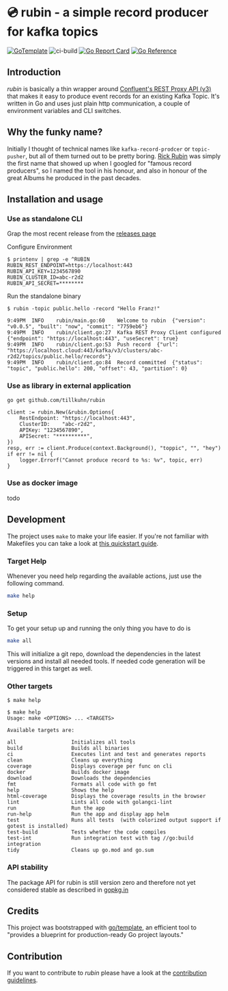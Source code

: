 # 💿 rubin - a simple record producer for kafka topics

[![GoTemplate](https://img.shields.io/badge/go/template-black?logo=go)](https://github.com/SchwarzIT/go-template)
![ci-build](https://github.com/tillkuhn/rubin/actions/workflows/main.yml/badge.svg)
[![Go Report Card](https://goreportcard.com/badge/github.com/tillkuhn/rubin)](https://goreportcard.com/report/github.com/tillkuhn/rubin)
[![Go Reference](https://pkg.go.dev/badge/github.com/tillkuhn/rubin.svg)](https://pkg.go.dev/github.com/tillkuhn/rubin)

## Introduction

*rubin* is basically a thin wrapper around [Confluent's  REST Proxy API (v3)](https://docs.confluent.io/platform/current/kafka-rest/api.html#records-v3) that makes it easy to produce 
event records for an existing Kafka Topic. It's written in Go and uses just plain http communication, a couple of environment variables and CLI switches.

## Why the funky name?

Initially I thought of technical names like `kafka-record-prodcer` or `topic-pusher`, but all of them turned out to be pretty boring. [Rick Rubin](https://en.wikipedia.org/wiki/Rick_Rubin) was simply the first name that showed up when I googled for "famous record producers", so I named the tool in his honour, and also in honour of the great Albums he produced in the past decades.


## Installation and usage

### Use as standalone CLI

Grap the most recent release from the [releases page](https://github.com/tillkuhn/rubin/releases)

Configure Environment

```
$ printenv | grep -e ^RUBIN
RUBIN_REST_ENDPOINT=https://localhost:443
RUBIN_API_KEY=1234567890
RUBIN_CLUSTER_ID=abc-r2d2
RUBIN_API_SECRET=********
```

Run the standalone binary

```
$ rubin -topic public.hello -record "Hello Franz!"

9:49PM	INFO	rubin/main.go:60	Welcome to rubin  {"version": "v0.0.5", "built": "now", "commit": "7759eb6"}
9:49PM	INFO	rubin/client.go:27	Kafka REST Proxy Client configured  {"endpoint": "https://localhost:443", "useSecret": true}
9:49PM	INFO	rubin/client.go:53	Push record  {"url": "https://localhost.cloud:443/kafka/v3/clusters/abc-r2d2/topics/public.hello/records"}
9:49PM	INFO	rubin/client.go:84	Record committed  {"status": "topic", "public.hello": 200, "offset": 43, "partition": 0}

```
### Use as library in external application


```
go get github.com/tillkuhn/rubin
```
```
client := rubin.New(&rubin.Options{
	RestEndpoint: "https://localhost:443",
	ClusterID:    "abc-r2d2",
	APIKey: "1234567890",
	APISecret: "**********",
})
resp, err := client.Produce(context.Background(), "toppic", "", "hey")
if err != nil {
	logger.Errorf("Cannot produce record to %s: %v", topic, err)
}
```

### Use as docker image

todo

## Development

The project uses `make` to make your life easier. If you're not familiar with Makefiles you can take a look at [this quickstart guide](https://makefiletutorial.com).

### Target Help 

Whenever you need help regarding the available actions, just use the following command.

```bash
make help
```

### Setup

To get your setup up and running the only thing you have to do is

```bash
make all
```

This will initialize a git repo, download the dependencies in the latest versions and install all needed tools.
If needed code generation will be triggered in this target as well.

### Other targets

```
$ make help
```

```
$ make help
Usage: make <OPTIONS> ... <TARGETS>

Available targets are:

all                  Initializes all tools
build                Builds all binaries
ci                   Executes lint and test and generates reports
clean                Cleans up everything
coverage             Displays coverage per func on cli
docker               Builds docker image
download             Downloads the dependencies
fmt                  Formats all code with go fmt
help                 Shows the help
html-coverage        Displays the coverage results in the browser
lint                 Lints all code with golangci-lint
run                  Run the app
run-help             Run the app and display app helm
test                 Runs all tests  (with colorized output support if gotest is installed)
test-build           Tests whether the code compiles
test-int             Run integration test with tag //go:build integration
tidy                 Cleans up go.mod and go.sum
```

### API stability

The package API for rubin is still version zero and therefore not yet considered stable as described in [gopkg.in](https://gopkg.in)

## Credits

This project was bootstrapped with [go/template](https://github.com/SchwarzIT/go-template), an efficient tool to "provides a blueprint for production-ready Go project layouts."

## Contribution
If you want to contribute to *rubin* please have a look at the [contribution guidelines](./CONTRIBUTING.md).

